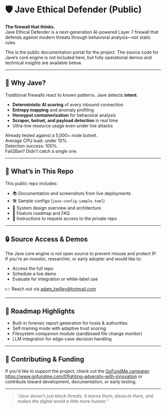 # 🛡️ Jave Ethical Defender (Public)

**The firewall that thinks.**  
Jave Ethical Defender is a next-generation AI-powered Layer 7 firewall that defends against modern threats through behavioral analysis—not static rules.

This is the public documentation portal for the project. The source code for Jave’s core engine is not included here, but fully operational demos and technical insights are available below.

---

## 🚀 Why Jave?

Traditional firewalls react to known patterns. Jave detects **intent**.

- **Deterministic AI scoring** of every inbound connection
- **Entropy mapping** and anomaly profiling
- **Honeypot containerization** for behavioral analysis
- **Scraper, botnet, and payload detection** in real time
- Ultra-low resource usage even under live attacks

Already tested against a 5,000+ node botnet.  
Average CPU load: under 10%.  
Detection success: 100%.  
Fail2Ban? Didn’t catch a single one.

---

## 📸 What’s in This Repo

This public repo includes:

- 📚 Documentation and screenshots from live deployments
- 🛠 Sample configs (`jave-config-sample.toml`)
- 🧠 System design overview and architecture
- 🧪 Feature roadmap and FAQ
- 🔐 Instructions to request access to the private repo

---

## 🔒 Source Access & Demos

The Jave core engine is not open source to prevent misuse and protect IP. If you're an investor, researcher, or early adopter and would like to:

- Access the full repo  
- Schedule a live demo  
- Evaluate for integration or white-label use

👉 Reach out via adam_twilley@hotmail.com

---

## 📅 Roadmap Highlights

- Built-in forensic report generation for hosts & authorities
- Self-training mode with adaptive trust scoring
- Filesystem companion module (sandboxed file change monitor)
- LLM integration for edge-case decision handling

---

## 🙏 Contributing & Funding

If you'd like to support the project, check out the [GoFundMe campaign](#) https://www.gofundme.com/f/fighting-adversity-with-innovation or contribute toward development, documentation, or early testing.

---

> _“Jave doesn't just block threats. It learns them, dissects them, and makes the digital world a little more human.”_

